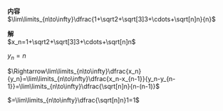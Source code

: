 **内容**  
$\lim\limits_{n\to\infty}\dfrac{1+\sqrt2+\sqrt[3]3+\cdots+\sqrt[n]n}{n}$  
  
**解**  
$x_n=1+\sqrt2+\sqrt[3]3+\cdots+\sqrt[n]n$  
  
$y_n=n$  
  
$\Rightarrow\lim\limits_{n\to\infty}\dfrac{x_n}{y_n}=\lim\limits_{n\to\infty}\dfrac{x_n-x_{n-1}}{y_n-y_{n-1}}=\lim\limits_{n\to\infty}\dfrac{\sqrt[n]n}{n-(n-1)}$  
  
$=\lim\limits_{n\to\infty}\dfrac{\sqrt[n]n}1=1$  
  
